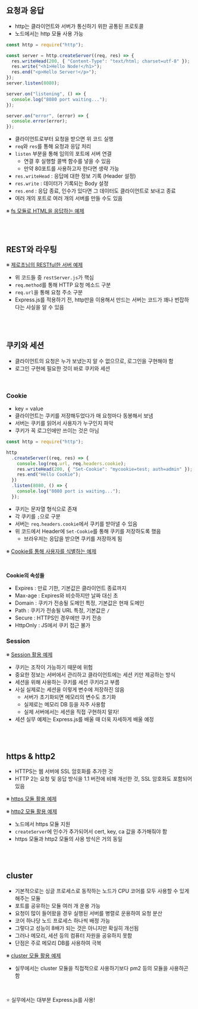 ## 요청과 응답

- http는 클라이언트와 서버가 통신하기 위한 공통된 프로토콜
- 노드에서는 http 모듈 사용 가능

```js
const http = require("http");

const server = http.createServer((req, res) => {
  res.writeHead(200, { "Content-Type": "text/html; charset=utf-8" });
  res.write("<h1>Hello Node!</h1>");
  res.end("<p>Hello Server!</p>");
});
server.listen(8080);

server.on("listening", () => {
  console.log("8080 port waiting...");
});

server.on("error", (error) => {
  console.error(error);
});
```

- 클라이언트로부터 요청을 받으면 위 코드 실행
- `req`와 `res`를 통해 요청과 응답 처리
- `listen` 부분을 통해 임의의 포트에 서버 연결
  - 연결 후 실행할 콜백 함수를 넣을 수 있음
  - 만약 80포트를 사용하고자 한다면 생략 가능
- `res.writeHead` : 응답에 대한 정보 기록 (Header 설정)
- `res.write` : 데이터가 기록되는 Body 설정
- `res.end` : 응답 종료, 인수가 있다면 그 데이터도 클라이언트로 보내고 종료
- 여러 개의 포트로 여러 개의 서버를 만들 수도 있음

※ [fs 모듈로 HTML을 응답하는 예제](https://github.com/nmin11/Node.js-masterbook/blob/main/http/server2.js)

<br>
<br>

## REST와 라우팅

※ [제로초님의 RESTful한 서버 예제](https://github.com/ZeroCho/nodejs-book/tree/master/ch4/4.2)

- 위 코드들 중 `restServer.js`가 핵심
- `req.method`를 통해 HTTP 요청 메소드 구분
- `req.url`을 통해 요청 주소 구분
- Express.js를 적용하기 전, http만을 이용해서 만드는 서버는 코드가 꽤나 번잡하다는 사실을 알 수 있음

<br>
<br>

## 쿠키와 세션

- 클라이언트의 요청은 누가 보냈는지 알 수 없으므로, 로그인을 구현해야 함
- 로그인 구현에 필요한 것이 바로 쿠키와 세션

<br>

### Cookie

- key = value
- 클라이언트는 쿠키를 저장해두었다가 매 요청마다 동봉해서 보냄
- 서버는 쿠키를 읽어서 사용자가 누구인지 파악
- 쿠키가 꼭 로그인에만 쓰이는 것은 아님

```js
const http = require("http");

http
  .createServer((req, res) => {
    console.log(req.url, req.headers.cookie);
    res.writeHead(200, { "Set-Cookie": "mycookie=test; auth=admin" });
    res.end("Hello Cookie");
  })
  .listen(8080, () => {
    console.log("8080 port is waiting...");
  });
```

- 쿠키는 문자열 형식으로 존재
- 각 쿠키를 `;`으로 구분
- 서버는 `req.headers.cookie`에서 쿠키를 받아낼 수 있음
- 위 코드에서 Header에 `Set-Cookie`를 통해 쿠키를 저장하도록 했음
  - 브라우저는 응답을 받으면 쿠키를 저장하게 됨

※ [Cookie를 통해 사용자를 식별하는 예제](https://github.com/ZeroCho/nodejs-book/blob/master/ch4/4.3/cookie2.js)

<br>

**Cookie의 속성들**

- Expires : 만료 기한, 기본값은 클라이언트 종료까지
- Max-age : Expires와 비슷하지만 날짜 대신 초
- Domain : 쿠키가 전송될 도메인 특정, 기본값은 현재 도메인
- Path : 쿠키가 전송될 URL 특정, 기본값은 `/`
- Secure : HTTPS인 경우에만 쿠키 전송
- HttpOnly : JS에서 쿠키 접근 불가

### Session

※ [Session 활용 예제](https://github.com/ZeroCho/nodejs-book/blob/master/ch4/4.3/session.js)

- 쿠키는 조작이 가능하기 때문에 위험
- 중요한 정보는 서버에서 관리하고 클라이언트에는 세션 키만 제공하는 방식
- 세션을 위해 사용하는 쿠키를 세션 쿠키라고 부름
- 사실 실제로는 세션을 이렇게 변수에 저장하진 않음
  - 서버가 초기화되면 메모리의 변수도 초기화
  - 실제로는 메모리 DB 등을 자주 사용함
  - 실제 서버에서는 세션을 직접 구현하지 말자!
- 세션 실무 예제는 Express.js를 배울 때 더욱 자세하게 배울 예정

<br>
<br>

## https & http2

- HTTPS는 웹 서버에 SSL 암호화를 추가한 것
- HTTP 2는 요청 및 응답 방식을 1.1 버전에 비해 개선한 것, SSL 암호화도 포함되어 있음

※ [https 모듈 활용 예제](https://github.com/ZeroCho/nodejs-book/blob/master/ch4/4.4/server1-3.js)

※ [http2 모듈 활용 예제](https://github.com/ZeroCho/nodejs-book/blob/master/ch4/4.4/server1-4.js)

- 노드에서 https 모듈 지원
- `createServer`에 인수가 추가되어서 cert, key, ca 값을 추가해줘야 함
- https 모듈과 http2 모듈의 사용 방식은 거의 동일

<br>
<br>

## cluster

- 기본적으로는 싱글 프로세스로 동작하는 노드가 CPU 코어를 모두 사용할 수 있게 해주는 모듈
- 포트를 공유하는 모듈 여러 개 운용 가능
- 요청이 많이 들어왔을 경우 실행된 서버를 병렬로 운용하여 요청 분산
- 코어 하나당 노드 프로세스 하나씩 배정 가능
- 그렇다고 성능이 8배가 되는 것은 아니지만 확실히 개선됨
- 그러나 메모리, 세션 등의 컴퓨터 자원을 공유하지 못함
- 단점은 주로 메모리 DB를 사용하여 극복

※ [cluster 모듈 활용 예제](https://github.com/ZeroCho/nodejs-book/blob/master/ch4/4.5/cluster.js)

- 실무에서는 cluster 모듈을 직접적으로 사용하기보다 pm2 등의 모듈을 사용하곤 함

<br>

⭐ 실무에서는 대부분 Express.js를 사용!
